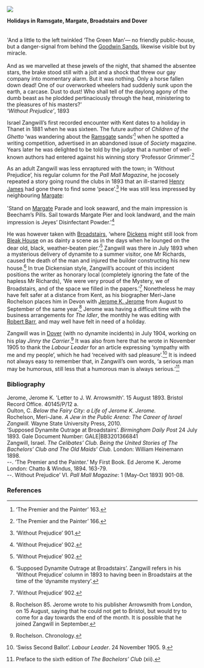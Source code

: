 <a href="https://dev.visual-essays.app"><img src="https://dev-visual-essays.netlify.app/images/ve-button.png"></a> 
<param ve-config title="Israel Zangwill (21 January 1864 - 1 August 1926)" author="Professor Carolyn Oulton" layout="vtl" banner="/images/banners/19c.jpg">

<param ve-entity eid="Q736439" aliases="Ramsgate">
<param ve-entity eid="Q179224" aliases="Dover">
<param ve-entity eid="Q922739" aliases="Broadstairs">
<param ve-entity eid="Q618045" aliases="Margate">
<param ve-entity eid="Q1494482" aliases="Goodwin Sands">


**Holidays in Ramsgate, Margate, Broadstairs and Dover**  
<br><br>
'And a little to the left twinkled ‘The Green Man’— no friendly public-house, but a danger-signal from behind the [Goodwin Sands](/dickens/david-copperfield-goodwin-sands), likewise visible but by miracle.
<br><br>
And as we marvelled at these jewels of the night, that shamed the absentee stars, the brake stood still with a jolt and a shock that threw our gay company into momentary alarm. But it was nothing. Only a horse fallen down dead! One of our overworked wheelers had suddenly sunk upon the earth, a carcase. Dust to dust! Who shall tell of the daylong agony of the dumb beast as he plodded pertinaciously through the heat, ministering to the pleasures of his masters?'    
_‘Without Prejudice’_, 1893
<param ve-image url="https://upload.wikimedia.org/wikipedia/commons/1/1a/True_tales_of_travel_and_adventure%2C_valour_and_virtue_%281884%29_%2814597787058%29.jpg" label="True tales of travel and adventure, valour and virtue (1884)" attribution="Macaulay, James, 1817-1902, No restrictions, via Wikimedia Commons">
<param ve-map primary center="Q1494482" zoom="15">

Israel Zangwill’s first recorded encounter with Kent dates to a holiday in Thanet in 1881 when he was sixteen. The future author of _Children of the Ghetto_ ‘was wandering about the [Ramsgate](/19c/19c-ramsgate) sands’[^ref1]  when he spotted a writing competition, advertised in an abandoned issue of _Society_ magazine. Years later he was delighted to be told by the judge that a number of well-known authors had entered against his winning story ‘Professor Grimmer’.[^ref2] 
<param ve-image url="https://upload.wikimedia.org/wikipedia/commons/f/f6/Sands_Ramsgate_England.jpg" label="The Sands at Ramsgate, c.1890-1900" attribution="Snapshots Of  The Past, CC BY-SA 2.0, via Wikimedia Commons">
<param ve-map primary center="Q736439" zoom="15">

As an adult Zangwill was less enraptured with the town; in ‘Without Prejudice’, his regular  column for the _Pall Mall Magazine_, he jocosely repeated a story going round the clubs in 1893 that an ill-starred [Henry James](/19c/19c-jamesh-hever-castle) had gone there to find some ‘peace’.[^ref3]  He was still less impressed by neighbouring [Margate](/19c/19c-margate):
<br><br>
'Stand on [Margate](/19c/19c-margate) Parade and look seaward, and the main impression is Beecham’s Pills. Sail towards Margate Pier and look landward, and the main impression is Jeyes’ Disinfectant Powder.'[^ref4]  
<param ve-image url="https://stor.artstor.org/stor/13b9cf96-8fcb-4df0-8491-9049ae7450fc" label="Margate Parade c. 180" attribution="Photo by Astrid Stilma. By permission of Patrick Marrin.">
<param ve-map primary center="Q618045" zoom="15">

He was however taken with [Broadstairs](/dickens/broadstairs-19th-century), ‘where [Dickens](/dickens/dickens-biography) might still look from [Bleak House](/dickens/dickens-fort-house) on as dainty a scene as in the days when he lounged on the dear old, black, weather-beaten pier.’[^ref5]  Zangwill was there in July 1893 when a mysterious delivery of dynamite to a summer visitor, one Mr Richards, caused the death of the man and injured the builder constructing his new house.[^ref6]  In true Dickensian style, Zangwill’s account of this incident positions the writer as honorary local (completely ignoring the fate of the hapless Mr Richards), ‘We were very proud of the Mystery, we of Broadstairs, and of the space we filled in the papers.’[^ref7]  Nonetheless he may have felt safer at a distance from Kent, as his biographer Meri-Jane Rochelson places him in Devon with [Jerome K. Jerome](/19c/19c-jerome-biography) from August to September of the same year.[^ref8]  Jerome was having a difficult time with the business arrangements for _The Idler_, the monthly he was editing with [Robert Barr](/19c/19c-barr-biography), and may well have felt in need of a holiday.
<param ve-image url="https://stor.artstor.org/stor/09e1b362-e980-44dd-947b-801070eb499e" label="Broadstairs">
<param ve-map primary center="Q922739" zoom="15">

Zangwill was in [Dover](/19c/19c-dover) (with no dynamite incidents) in July 1904, working on his play _Jinny the Carrier_.[^ref9] It was also from here that he wrote in November 1905 to thank the _Labour Leader_ for an article expressing ‘sympathy with me and my people’, which he had ‘received with sad pleasure’.[^ref10]  It is indeed not always easy to remember that, in Zangwill’s own words, ‘a serious man may be humorous, still less that a humorous man is always serious.’[^ref11] 
<param ve-image url="https://upload.wikimedia.org/wikipedia/commons/2/2c/Sea_front%2C_Dover%2C_England-LCCN2002696721.jpg" label="Dover Seafront c. 1905" attribution="Photochrom Print Collection, Public domain, via Wikimedia Commons">
<param ve-map primary center="Q179224" zoom="15">

### Bibliography
Jerome, Jerome K. 'Letter to J. W. Arrowsmith'. 15 August 1893. Bristol Record Office. 40145/P/12 a.   
Oulton, C. _Below the Fairy City: a Life of Jerome K. Jerome._    
Rochelson, Meri-Jane. _A Jew in the Public Arena: The Career of Israel Zangwill._ Wayne State University Press, 2010.   
‘Supposed Dynamite Outrage at Broadstairs’. _Birmingham Daily Post_ 24 July 1893. Gale Document Number: GALE|BB3201366841   
Zangwill, Israel. _The Celibates’ Club. Being the United Stories of The Bachelors’ Club and The Old Maids’ Club._ London: William Heinemann 1898.    
--. ‘The Premier and the Painter.’ My First Book. Ed Jerome K. Jerome London: Chatto & Windus, 1894. 163-79.   
--. Without Prejudice’ VI. _Pall Mall Magazine_: 1 (May-Oct 1893) 901-08.   
<param ve-image url="https://upload.wikimedia.org/wikipedia/commons/d/d8/Israel_Zangwill_1905.jpg" label="Israel Zangwill, 1905" attribution="James Edward Purdy, Public domain, via Wikimedia Commons">

### References
[^ref1]: ‘The Premier and the Painter’ 163.   
[^ref2]: ‘The Premier and the Painter’ 166.   
[^ref3]: ‘Without Prejudice’ 901.   
[^ref4]: ‘Without Prejudice’ 902.   
[^ref5]: ‘Without Prejudice’ 902.   
[^ref6]: ‘Supposed Dynamite Outrage at Broadstairs’.  Zangwill refers in his ‘Without Prejudice’ column in 1893 to having been in Broadstairs at the time of the ‘dynamite mystery’.    
[^ref7]: ‘Without Prejudice’ 902.   
[^ref8]: Rochelson 85. Jerome wrote to his publisher Arrowsmith from London, on 15 August, saying that he could not get to Bristol, but would try to come for a day towards the end of the month. It is possible that he joined Zangwill in September.   
[^ref9]: Rochelson. Chronology.   
[^ref10]: ‘Swiss Second Ballot’. _Labour Leader_. 24 November 1905. 9.   
[^ref11]: Preface to the sixth edition of _The Bachelors’ Club_ (xii).   
